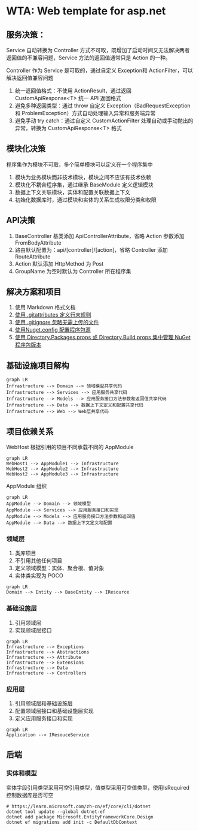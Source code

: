 ﻿# WTA: Web template for asp.net

## 服务决策：

Service 自动转换为 Controller 方式不可取，既增加了启动时间又无法解决两者返回值的不兼容问题，Service 方法的返回值通常只是 Action 的一种。

Controller 作为 Service 是可取的，通过自定义 Exception和 ActionFilter，可以解决返回值兼容问题

1. 统一返回值格式：不使用 ActionResult，通过返回 CustomApiResponse\<T\> 统一 API 返回格式
1. 避免多种返回类型：通过 throw 自定义 Exception（BadRequestException 和 ProblemException）方式自动处理输入异常和服务端异常
1. 避免手动 try catch：通过自定义 CustomActionFilter 处理自动或手动抛出的异常，转换为 CustomApiResponse\<T\> 格式

## 模块化决策

程序集作为模块不可取，多个简单模块可以定义在一个程序集中

1. 模块为业务模块而非技术模块，模块之间不应该有技术依赖
1. 模块化不耦合程序集，通过继承 BaseModule 定义逻辑模块
1. 数据上下文关联模块，实体和配置关联数据上下文
1. 初始化数据库时，通过模块和实体的关系生成权限分类和权限

## API决策

1. BaseController 基类添加 ApiControllerAttribute，省略 Action 参数添加 FromBodyAttribute
1. 路由默认配置为：api/[controller]/[action]，省略 Controller 添加 RouteAttribute
1. Action 默认添加 HttpMethod 为 Post
1. GroupName 为空时默认为 Controller 所在程序集

## 解决方案和项目

1. 使用 Markdown 格式文档
1. [使用 .gitattributes 定义行末规则](https://docs.github.com/en/get-started/getting-started-with-git/configuring-git-to-handle-line-endings)
1. [使用 .gitignore 忽略无需上传的文件](https://docs.github.com/en/get-started/getting-started-with-git/ignoring-files)
1. [使用Nuget.config 配置程序包源](https://learn.microsoft.com/zh-cn/nuget/reference/nuget-config-file)
1. [使用 Directory.Packages.props 或 Directory.Build.props 集中管理 NuGet 程序包版本](https://learn.microsoft.com/zh-cn/nuget/consume-packages/central-package-management)

## 基础设施项目解构

```mermaid
graph LR
Infrastructure --> Domain --> 领域模型共享代码
Infrastructure --> Services --> 应用服务共享代码
Infrastructure --> Models --> 应用服务接口方法参数和返回值共享代码
Infrastructure --> Data --> 数据上下文定义和配置共享代码
Infrastructure --> Web --> Web层共享代码
```

## 项目依赖关系

WebHost 根据引用的项目不同承载不同的 AppModule

```mermaid
graph LR
WebHost1 --> AppModule1 --> Infrastructure
WebHost2 --> AppModule2 --> Infrastructure
WebHost2 --> AppModule3 --> Infrastructure
```

AppModule 组织

```mermaid
graph LR
AppModule --> Domain --> 领域模型
AppModule --> Services --> 应用服务接口和实现
AppModule --> Models --> 应用服务接口方法参数和返回值
AppModule --> Data --> 数据上下文定义和配置
```

### 领域层

1. 类库项目
1. 不引用其他任何项目
1. 定义领域模型：实体、聚合根、值对象
1. 实体类实现为 POCO

```mermaid
graph LR
Domain --> Entity --> BaseEntity --> IResource
```

### 基础设施层

1. 引用领域层
1. 实现领域层接口

```mermaid
graph LR
Infrastructure --> Exceptions
Infrastructure --> Abstractions
Infrastructure --> Attribute
Infrastructure --> Extensions
Infrastructure --> Data
Infrastructure --> Controllers
```

### 应用层

1. 引用领域层和基础设施层
1. 配置领域层接口和基础设施层实现
1. 定义应用服务接口和实现

```mermaid
graph LR
Application --> IResouceService
```


## 后端

### 实体和模型

实体字段引用类型采用可空引用类型，值类型采用可空值类型，使用IsRequired控制数据库是否可空

```sehll
# https://learn.microsoft.com/zh-cn/ef/core/cli/dotnet
dotnet tool update --global dotnet-ef
dotnet add package Microsoft.EntityFrameworkCore.Design
dotnet ef migrations add init -c DefaultDbContext
```